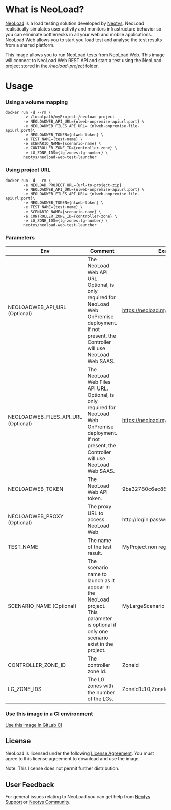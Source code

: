 What is NeoLoad?
================
[NeoLoad](http://www.neotys.com/neoload/overview) is a load testing solution developed by [Neotys](http://www.neotys.com). NeoLoad realistically simulates user activity and monitors infrastructure behavior so you can eliminate bottlenecks in all your web and mobile applications.
NeoLoad Web allows you to start you load test and analyse the test results from a shared platform.

This image allows you to run NeoLoad tests from NeoLoad Web. This image will connect to NeoLoad Web REST API and 
start a test using the NeoLoad project stored in the */neoload-project* folder.

Usage
=====
### Using a volume mapping
    docker run -d --rm \
            -v /localpath/myProject:/neoload-project
            -e NEOLOADWEB_API_URL={nlweb-onpremise-apiurl:port} \
            -e NEOLOADWEB_FILES_API_URL= {nlweb-onpremise-file-apiurl:port}\
            -e NEOLOADWEB_TOKEN={nlweb-token} \
            -e TEST_NAME={test-name} \
            -e SCENARIO_NAME={scenario-name} \
            -e CONTROLLER_ZONE_ID={controller-zone} \
            -e LG_ZONE_IDS={lg-zones:lg-number} \
            neotys/neoload-web-test-launcher
            
### Using project URL
    docker run -d --rm \
            -e NEOLOAD_PROJECT_URL={url-to-project-zip}
            -e NEOLOADWEB_API_URL={nlweb-onpremise-apiurl:port} \
            -e NEOLOADWEB_FILES_API_URL= {nlweb-onpremise-file-apiurl:port}\
            -e NEOLOADWEB_TOKEN={nlweb-token} \
            -e TEST_NAME={test-name} \
            -e SCENARIO_NAME={scenario-name} \
            -e CONTROLLER_ZONE_ID={controller-zone} \
            -e LG_ZONE_IDS={lg-zones:lg-number} \
            neotys/neoload-web-test-launcher

### Parameters
| Env | Comment | Example |
| ------------------------ | --------------------------------------------- | ---------------- |
| NEOLOADWEB_API_URL (Optional) |  The NeoLoad Web API URL. Optional, is only required for NeoLoad Web OnPremise deployment. If not present, the Controller will use NeoLoad Web SAAS. | https://neoload.mycompany.com:8080 |
| NEOLOADWEB_FILES_API_URL (Optional) |  The NeoLoad Web Files API URL. Optional, is only required for NeoLoad Web OnPremise deployment. If not present, the Controller will use NeoLoad Web SAAS. | https://neoload.mycompany.com:8080 |
| NEOLOADWEB_TOKEN | The NeoLoad Web API token. | 9be32780c6ec86d92jk0d1d25c |
| NEOLOADWEB_PROXY (Optional) | The proxy URL to access NeoLoad Web | http://login:password@myproxy |
| TEST_NAME | The name of the test result. | MyProject non regression test |
| SCENARIO_NAME (Optional) | The scenario name to launch as it appear in the NeoLoad project. This parameter is optional if only one scenario exist in the project. | MyLargeScenario |
| CONTROLLER_ZONE_ID | The controller zone Id. | ZoneId |
| LG_ZONE_IDS | The LG zones with the number of the LGs. | ZoneId1:10,ZoneId2:5 |

### Use this image in a CI environment
[Use this image in GitLab CI](GitLab-usage.md)

License
---------
NeoLoad is licensed under the following [License Agreement](http://www.neotys.com/documents/legal/eula/neoload/eula_en.html). You must agree to this license agreement to download and use the image.

Note: This license does not permit further distribution.


User Feedback
------------------
For general issues relating to NeoLoad you can get help from [Neotys Support](https://www.neotys.com/community/?from=%2Faccountarea%2Fcasecreate.php) or [Neotys Community](http://answers.neotys.com/). 
